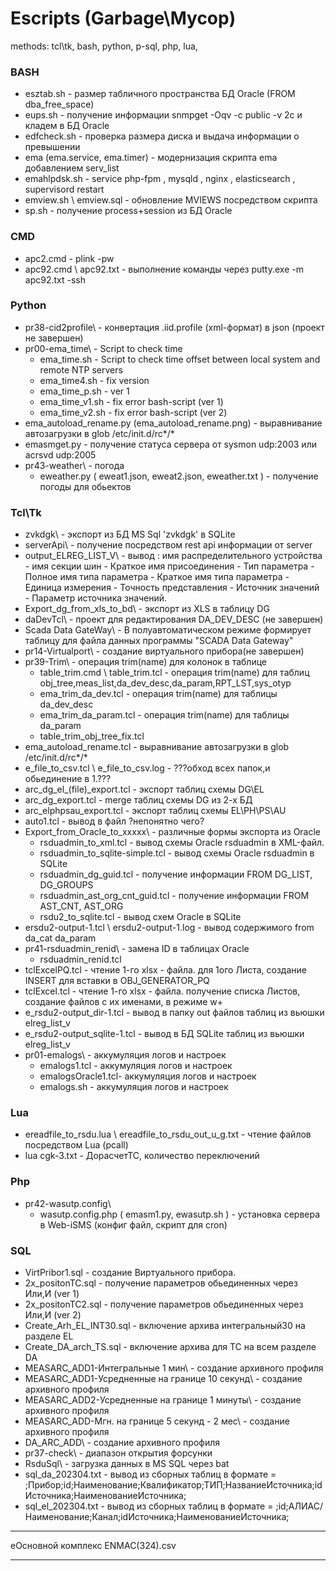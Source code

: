 # Escripts (Garbage\Мусор)
methods: tcl\tk, bash, python, p-sql, php, lua,  

### **BASH**

+ esztab.sh - размер табличного пространства БД Oracle (FROM dba_free_space)
+ eups.sh - получение информации snmpget -Oqv -c public -v 2c и кладем в БД Oracle
+ edfcheck.sh - проверка размера диска и выдача информации о превышении
+ ema (ema.service, ema.timer) - модернизация скрипта ema добавлением serv_list
+ emahlpdsk.sh - service php-fpm , mysqld , nginx , elasticsearch , supervisord restart
+ emview.sh \ emview.sql - обновление MVIEWS посредством скрипта 
+ sp.sh - получение process+session из БД Oracle

### **CMD**

+ apc2.cmd  - plink -pw
+ apc92.cmd \ apc92.txt - выполнение команды через putty.exe -m apc92.txt -ssh

### **Python**

+ pr38-cid2profile\ - конвертация .iid.profile (xml-формат) в json (проект не завершен)
+ pr00-ema_time\ - Script to check time
  + ema_time.sh - Script to check time offset between local system and remote NTP servers
  + ema_time4.sh - fix version
  + ema_time_p.sh - ver 1
  + ema_time_v1.sh - fix error bash-script (ver 1)
  + ema_time_v2.sh - fix error bash-script (ver 2)
+ ema_autoload_rename.py (ema_autoload_rename.png) - выравнивание автозагрузки в glob /etc/init.d/rc*/*
+ emasmget.py - получение статуса сервера от sysmon udp:2003 или acrsvd udp:2005
+ pr43-weather\ - погода
  + eweather.py ( eweat1.json, eweat2.json, eweather.txt ) - получение погоды для обьектов

### **Tcl\Tk**

+ zvkdgk\ - экспорт из БД MS Sql 'zvkdgk' в SQLite
+ serverApi\ - получение посредством rest api информации от server
+ output_ELREG_LIST_V\ - вывод : имя распределительного устройства - имя секции шин - Краткое имя присоединения - Тип параметра - Полное имя типа параметра - Краткое имя типа параметра - Единица измерения - Точность представления - Источник значений - Параметр источника значений.
+ Export_dg_from_xls_to_bd\ - экспорт из XLS в таблицу DG
+ daDevTcl\ - проект для редактирования DA_DEV_DESC (не завершен)
+ Scada Data GateWay\ - В полуавтоматическом режиме формирует таблицу для файла данных программы "SCADA Data Gateway"
+ pr14-Virtualport\ - создание виртуального прибора(не завершен)
+ pr39-Trim\ - операция trim(name) для колонок в таблице
  + table_trim.cmd \ table_trim.tcl - операция trim(name) для таблиц obj_tree,meas_list,da_dev_desc,da_param,RPT_LST,sys_otyp
  + ema_trim_da_dev.tcl - операция trim(name) для таблицы da_dev_desc
  + ema_trim_da_param.tcl - операция trim(name) для таблицы da_param
  + table_trim_obj_tree_fix.tcl
+ ema_autoload_rename.tcl - выравнивание автозагрузки в glob /etc/init.d/rc*/*
+ e_file_to_csv.tcl \ e_file_to_csv.log - ???обход всех папок,и обьединение в 1.???
+ arc_dg_el_(file)_export.tcl - экспорт таблиц схемы DG\EL
+ arc_dg_export.tcl - merge таблиц схемы DG из 2-х БД
+ arc_elphpsau_export.tcl - экспорт таблиц схемы EL\PH\PS\AU
+ auto1.tcl - вывод в файл ?непонятно чего?
+ Export_from_Oracle_to_xxxxx\ - различные формы экспорта из Oracle
  + rsduadmin_to_xml.tcl - вывод схемы Oracle rsduadmin в XML-файл.
  + rsduadmin_to_sqlite-simple.tcl - вывод схемы Oracle rsduadmin в SQLite
  + rsduadmin_dg_guid.tcl - получение информации FROM DG_LIST, DG_GROUPS
  + rsduadmin_ast_org_cnt_guid.tcl - получение информации FROM AST_CNT, AST_ORG
  + rsdu2_to_sqlite.tcl - вывод схем Oracle в SQLite
+ ersdu2-output-1.tcl \ ersdu2-output-1.log - вывод содержимого from da_cat da_param
+ pr41-rsduadmin_renid\ - замена ID в таблицах Oracle
  + rsduadmin_renid.tcl 
+ tclExcelPQ.tcl - чтение 1-го xlsx - файла. для 1ого Листа, создание INSERT для вставки в OBJ_GENERATOR_PQ
+ tclExcel.tcl - чтение 1-го xlsx - файла. получение списка Листов, создание файлов с их именами, в режиме w+
+ e_rsdu2-output_dir-1.tcl - вывод в папку out файлов таблиц из вьюшки elreg_list_v
+ e_rsdu2-output_sqlite-1.tcl - вывод в БД SQLite таблиц из вьюшки elreg_list_v
+ pr01-emalogs\ - аккумуляция логов и настроек
  + emalogs1.tcl - аккумуляция логов и настроек
  + emalogsOracle1.tcl- аккумуляция логов и настроек
  + emalogs.sh - аккумуляция логов и настроек


### **Lua**

+ ereadfile_to_rsdu.lua \ ereadfile_to_rsdu_out_u_g.txt - чтение файлов посредством Lua (pcall)
+ lua cgk-3.txt   - ДорасчетТС, количество переключений

### **Php**

+ pr42-wasutp.config\
  + wasutp.config.php ( emasm1.py, ewasutp.sh )  - установка сервера в Web-iSMS (конфиг файл, скрипт для cron) 

### **SQL**

+ VirtPribor1.sql - создание Виртуального прибора.
+ 2x_positonTC.sql - получение параметров обьединенных через Или,И (ver 1)
+ 2x_positonTC2.sql - получение параметров обьединенных через Или,И (ver 2)
+ Create_Arh_EL_INT30.sql - включение архива интегральный30 на разделе EL
+ Create_DA_arch_TS.sql - включение архива для ТС на всем разделе DA
+ MEASARC_ADD1-Интегральные 1 мин\  - создание архивного профиля
+ MEASARC_ADD1-Усредненные на границе 10 секунд\  - создание архивного профиля
+ MEASARC_ADD2-Усредненные на границе 1 минуты\  - создание архивного профиля
+ MEASARC_ADD-Мгн. на границе 5 секунд - 2 мес\  - создание архивного профиля
+ DA_ARC_ADD\  - создание архивного профиля
+ pr37-check\ - диапазон открытия форсунки
+ RsduSql\ - загрузка данных в MS SQL через bat
+ sql_da_202304.txt - вывод из сборных таблиц в формате = ;Прибор;id;Наименование;Квалификатор;ТИП;НазваниеИсточника;idИсточника;НаименованиеИсточника;
+ sql_el_202304.txt - вывод из сборных таблиц в формате = ;id;АЛИАС/Наименование;Канал;idИсточника;НаименованиеИсточника;
 

--------------------------
  eОсновной комплекс ENMAC(324).csv

--------------------------

